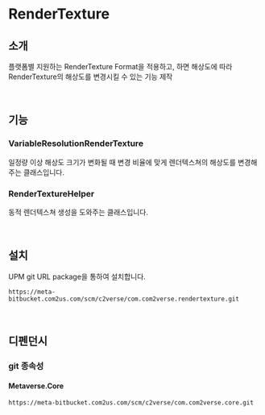 # RenderTexture

## 소개

플랫폼별 지원하는 RenderTexture Format을 적용하고, 하면 해상도에 따라 RenderTexture의 해상도를 변경시킬 수 있는 기능 제작

<br>

## 기능

### VariableResolutionRenderTexture

일정량 이상 해상도 크기가 변화될 때 변경 비율에 맞게 렌더텍스쳐의 해상도를 변경해주는 클래스입니다.

### RenderTextureHelper

동적 렌더텍스쳐 생성을 도와주는 클래스입니다.

<br>

## 설치

UPM git URL package을 통하여 설치합니다.

```
https://meta-bitbucket.com2us.com/scm/c2verse/com.com2verse.rendertexture.git
```

<br>

## 디펜던시

### git 종속성

#### Metaverse.Core

```
https://meta-bitbucket.com2us.com/scm/c2verse/com.com2verse.core.git
```

<br>